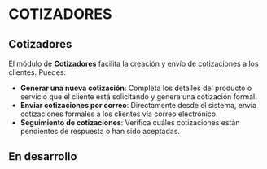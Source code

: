 # COTIZADORES

## Cotizadores

El módulo de **Cotizadores** facilita la creación y envío de cotizaciones a los clientes. Puedes:

- **Generar una nueva cotización**: Completa los detalles del producto o servicio que el cliente está solicitando y genera una cotización formal.
- **Enviar cotizaciones por correo**: Directamente desde el sistema, envía cotizaciones formales a los clientes vía correo electrónico.
- **Seguimiento de cotizaciones**: Verifica cuáles cotizaciones están pendientes de respuesta o han sido aceptadas.


## En desarrollo